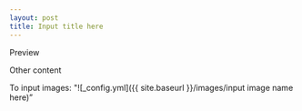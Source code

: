 ```yaml
---
layout: post
title: Input title here
---
```


Preview

Other content

To input images: "![_config.yml]({{ site.baseurl }}/images/input image name here)”
